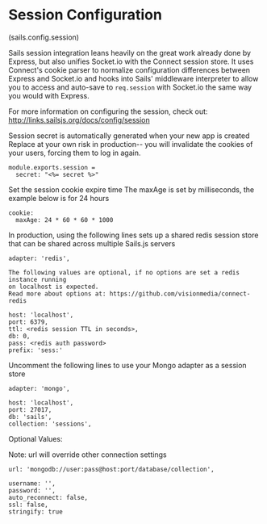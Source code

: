 
# Session Configuration

(sails.config.session)

Sails session integration leans heavily on the great work already done by
Express, but also unifies Socket.io with the Connect session store. It uses
Connect's cookie parser to normalize configuration differences between Express
and Socket.io and hooks into Sails' middleware interpreter to allow you to access
and auto-save to `req.session` with Socket.io the same way you would with Express.

For more information on configuring the session, check out:
http://links.sailsjs.org/docs/config/session

Session secret is automatically generated when your new app is created
Replace at your own risk in production-- you will invalidate the cookies of your users,
forcing them to log in again.

    module.exports.session =
      secret: "<%= secret %>"

Set the session cookie expire time
The maxAge is set by milliseconds, the example below is for 24 hours
```
cookie:
  maxAge: 24 * 60 * 60 * 1000
```
In production, using the following lines sets up a shared redis session store
that can be shared across multiple Sails.js servers
```
adapter: 'redis',

The following values are optional, if no options are set a redis instance running
on localhost is expected.
Read more about options at: https://github.com/visionmedia/connect-redis

host: 'localhost',
port: 6379,
ttl: <redis session TTL in seconds>,
db: 0,
pass: <redis auth password>
prefix: 'sess:'
```

Uncomment the following lines to use your Mongo adapter as a session store
```
adapter: 'mongo',

host: 'localhost',
port: 27017,
db: 'sails',
collection: 'sessions',
```
Optional Values:

Note: url will override other connection settings
```
url: 'mongodb://user:pass@host:port/database/collection',

username: '',
password: '',
auto_reconnect: false,
ssl: false,
stringify: true
```
